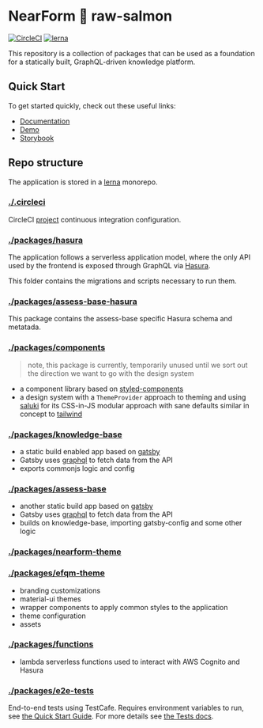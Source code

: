 # NearForm 🍣 raw-salmon

[![CircleCI](https://circleci.com/gh/nearform/raw-salmon.svg?style=svg&circle-token=0ce58bd80ab2db1fd16b1eca28dba58c62588a74)](https://circleci.com/gh/nearform/raw-salmon)
[![lerna](https://img.shields.io/badge/maintained%20with-lerna-cc00ff.svg)](https://lernajs.io/)

This repository is a collection of packages that can be used as a foundation for a statically built, GraphQL-driven knowledge platform.

## Quick Start

To get started quickly, check out these useful links:

- [Documentation](https://nearform.github.io/raw-salmon)
- [Demo](https://raw-salmon.nearform.com)
- [Storybook](https://raw-salmon-storybook.nearform.com)

## Repo structure

The application is stored in a [lerna](https://github.com/lerna/lerna) monorepo.

### [./.circleci](./.circleci)

CircleCI [project](https://circleci.com/gh/nearform/raw-salmon) continuous integration configuration.

### [./packages/hasura](./packages/hasura)

The application follows a serverless application model, where the only API used by the frontend is exposed through GraphQL via [Hasura](https://hasura.io).

This folder contains the migrations and scripts necessary to run them.

### [./packages/assess-base-hasura](./packages/assess-base-hasura)

This package contains the assess-base specific Hasura schema and metatada.

### [./packages/components](./packages/components)

> note, this package is currently, temporarily unused until we sort out the direction we want to go with the design system

- a component library based on [styled-components](https://www.styled-components.com/)
- a design system with a `ThemeProvider` approach to theming and using
  [saluki](https://github.com/nearform/saluki) for its CSS-in-JS modular
  approach with sane defaults similar in concept to [tailwind](https://tailwindcss.com/docs/what-is-tailwind/)

### [./packages/knowledge-base](./packages/knowledge-base)

- a static build enabled app based on [gatsby](https://www.gatsbyjs.org)
- Gatsby uses [graphql](https://graphql.org/) to fetch data from the API
- exports commonjs logic and config

### [./packages/assess-base](./packages/assess-base)

- another static build app based on [gatsby](https://www.gatsbyjs.org)
- Gatsby uses [graphql](https://graphql.org/) to fetch data from the API
- builds on knowledge-base, importing gatsby-config and some other logic

### [./packages/nearform-theme](./packages/nearform-theme)

### [./packages/efqm-theme](./packages/efqm-theme)

- branding customizations
- material-ui themes
- wrapper components to apply common styles to the application
- theme configuration
- assets

### [./packages/functions](./packages/functions)

- lambda serverless functions used to interact with AWS Cognito and Hasura

### [./packages/e2e-tests](./packages/e2e-tests)

End-to-end tests using TestCafe. Requires environment variables to run, see
[the Quick Start Guide](/docs/quick-start#2-configure). For more details see [the Tests docs](/docs/tests#end-to-end-tests).


